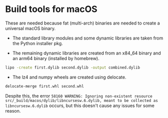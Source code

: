 # Build tools for macOS

These are needed because fat (multi-arch) binaries are needed to create a universal macOS
binary.

- The standard library modules and some dynamic libraries are taken from the Python installer pkg.

- The remaining dynamic libraries are created from an x84_64 binary and an arm64 binary (installed by homebrew).

```bash
lipo -create first.dylib second.dylib -output combined.dylib
```

- The lz4 and numpy wheels are created using delocate.

```bash
delocate-merge first.whl second.whl
```

Despite this, the error
`58160 WARNING: Ignoring non-existent resource src/_build/macos/dylib/libncursesw.6.dylib, meant to be collected as libncursesw.6.dylib`
occurs, but this doesn't cause any issues for some reason.
